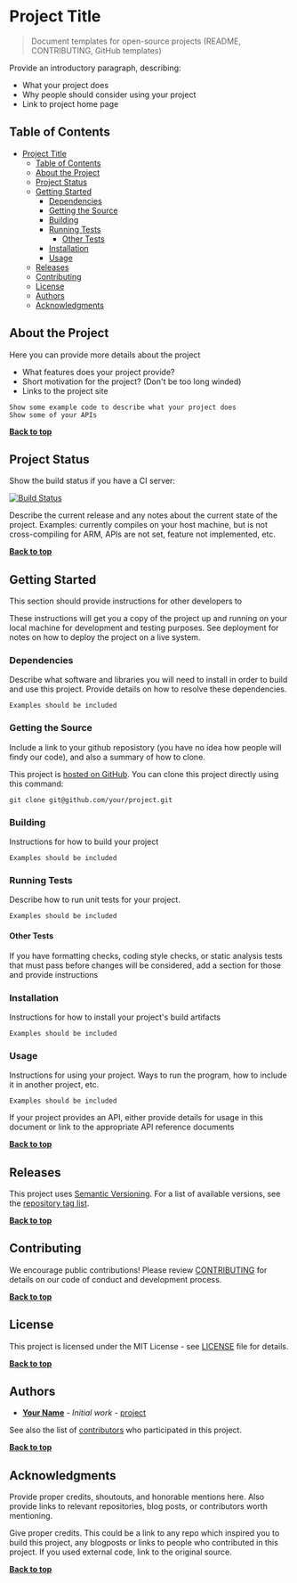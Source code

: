 # Project Title

> Document templates for open-source projects (README, CONTRIBUTING, GitHub templates)

Provide an introductory paragraph, describing:

* What your project does
* Why people should consider using your project
* Link to project home page

## Table of Contents

- [Project Title](#project-title)
  - [Table of Contents](#table-of-contents)
  - [About the Project](#about-the-project)
  - [Project Status](#project-status)
  - [Getting Started](#getting-started)
    - [Dependencies](#dependencies)
    - [Getting the Source](#getting-the-source)
    - [Building](#building)
    - [Running Tests](#running-tests)
      - [Other Tests](#other-tests)
    - [Installation](#installation)
    - [Usage](#usage)
  - [Releases](#releases)
  - [Contributing](#contributing)
  - [License](#license)
  - [Authors](#authors)
  - [Acknowledgments](#acknowledgments)

## About the Project

Here you can provide more details about the project
* What features does your project provide?
* Short motivation for the project? (Don't be too long winded)
* Links to the project site

```
Show some example code to describe what your project does
Show some of your APIs
```

**[Back to top](#table-of-contents)**

## Project Status

Show the build status if you have a CI server:

[![Build Status](https://travis-ci.org/your/project.svg?branch=master)](https://travis-ci.org/your/project)

Describe the current release and any notes about the current state of the project. Examples: currently compiles on your host machine, but is not cross-compiling for ARM, APIs are not set, feature not implemented, etc.

**[Back to top](#table-of-contents)**

## Getting Started

This section should provide instructions for other developers to

These instructions will get you a copy of the project up and running on your local machine for development and testing purposes. See deployment for notes on how to deploy the project on a live system.

### Dependencies

Describe what software and libraries you will need to install in order to build and use this project. Provide details on how to resolve these dependencies.

```
Examples should be included
```

### Getting the Source

Include a link to your github reposistory (you have no idea how people will findy our code), and also a summary of how to clone.

This project is [hosted on GitHub][0]. You can clone this project directly using this command:

```
git clone git@github.com/your/project.git
```

### Building

Instructions for how to build your project

```
Examples should be included
```

### Running Tests

Describe how to run unit tests for your project.

```
Examples should be included
```

#### Other Tests

If you have formatting checks, coding style checks, or static analysis tests that must pass before changes will be considered, add a section for those and provide instructions

### Installation

Instructions for how to install your project's build artifacts

```
Examples should be included
```

### Usage

Instructions for using your project. Ways to run the program, how to include it in another project, etc.

```
Examples should be included
```

If your project provides an API, either provide details for usage in this document or link to the appropriate API reference documents

**[Back to top](#table-of-contents)**

## Releases

This project uses [Semantic Versioning](http://semver.org/). For a list of available versions, see the [repository tag list][1].

**[Back to top](#table-of-contents)**

## Contributing

We encourage public contributions! Please review [CONTRIBUTING](CONTRIBUTING.md) for details on our code of conduct and development process.

**[Back to top](#table-of-contents)**

## License

This project is licensed under the MIT License - see [LICENSE](LICENSE) file for details.

**[Back to top](#table-of-contents)**

## Authors

* **[Your Name](https://github.com/your)** - *Initial work* - [project][0]

See also the list of [contributors](contributors.md) who participated in this project.

**[Back to top](#table-of-contents)**

## Acknowledgments

Provide proper credits, shoutouts, and honorable mentions here. Also provide links to relevant repositories, blog posts, or contributors worth mentioning.

Give proper credits. This could be a link to any repo which inspired you to build this project, any blogposts or links to people who contributed in this project. If you used external code, link to the original source.

**[Back to top](#table-of-contents)**

[0]: https://github.com/your/project
[1]: https://github.com/your/project/tags

